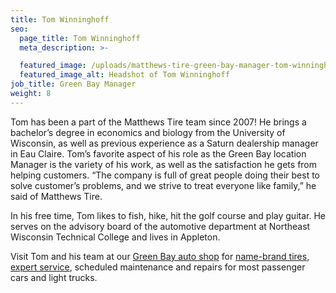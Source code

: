 ```yaml
---
title: Tom Winninghoff
seo:
  page_title: Tom Winninghoff
  meta_description: >-

  featured_image: /uploads/matthews-tire-green-bay-manager-tom-winninghoff.jpg
  featured_image_alt: Headshot of Tom Winninghoff
job_title: Green Bay Manager
weight: 8
---
```


Tom has been a part of the Matthews Tire team since 2007! He brings a bachelor’s degree in economics and biology from the University of Wisconsin, as well as previous experience as a Saturn dealership manager in Eau Claire. Tom’s favorite aspect of his role as the Green Bay location Manager is the variety of his work, as well as the satisfaction he gets from helping customers. “The company is full of great people doing their best to solve customer’s problems, and we strive to treat everyone like family,” he said of Matthews Tire.

In his free time, Tom likes to fish, hike, hit the golf course and play guitar. He serves on the advisory board of the automotive department at Northeast Wisconsin Technical College and lives in Appleton.

Visit Tom and his team at our <a href="/locations/green-bay/">Green Bay auto shop</a> for <a href="/tires/">name-brand tires</a>, <a href="/services/">expert service</a>, scheduled maintenance and repairs for most passenger cars and light trucks.
